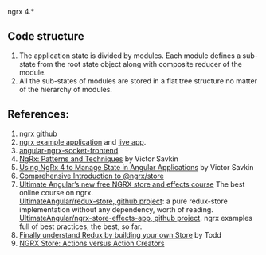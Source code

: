 ngrx 4.*

## Code structure
1. The application state is divided by modules. Each module defines a sub-state from the root state object along with composite reducer of the module.
2. All the sub-states of modules are stored in a flat tree structure no matter of the hierarchy of modules.

## **References**:
1. [ngrx github](https://github.com/ngrx/platform)
2. [ngrx example application](https://github.com/ngrx/platform/blob/master/example-app/README.md) and [live app](https://ngrx.github.io/platform/example-app/#/login).
3. [angular-ngrx-socket-frontend](https://github.com/avatsaev/angular-ngrx-socket-frontend)
4. [NgRx: Patterns and Techniques](https://blog.nrwl.io/ngrx-patterns-and-techniques-f46126e2b1e5) by Victor Savkin
5. [Using NgRx 4 to Manage State in Angular Applications](https://blog.nrwl.io/using-ngrx-4-to-manage-state-in-angular-applications-64e7a1f84b7b) by Victor Savkin
6. [Comprehensive Introduction to @ngrx/store](https://gist.github.com/btroncone/a6e4347326749f938510)
7. [Ultimate Angular’s new free NGRX store and effects course](https://ultimateangular.com/ngrx-store-effects?utm) The best online course on ngrx.  
[UltimateAngular/redux-store, github project](https://github.com/UltimateAngular/redux-store/tree/05-actions-action-creators): a pure redux-store implementation without any dependency, worth of reading.
[UltimateAngular/ngrx-store-effects-app, github project](https://github.com/UltimateAngular/ngrx-store-effects-app/tree/27-testing-effects). ngrx examples full of best practices, the best, so far.
8. [Finally understand Redux by building your own Store](https://toddmotto.com/redux-typescript-store) by Todd
9. [NGRX Store: Actions versus Action Creators](https://toddmotto.com/ngrx-store-actions-versus-action-creators)